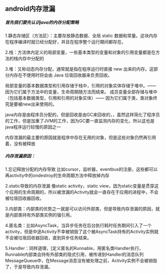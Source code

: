 ## android内存泄漏
##### 首先我们要先认识java的内存分配策略

1.静态存储区（方法区）：主要存放静态数据、全局 static 数据和常量。这块内存在程序编译时就已经分配好，并且在程序整个运行期间都存在。

2.栈：方法体内定义的局部变量，一些基本类型的变量和对象的引用变量都是在方法的栈内存中分配的

3.堆：又称动态内存分配，通常就是指在程序运行时直接 new 出来的内存。这部分内存在不使用时将会由 Java 垃圾回收器来负责回收。

局部变量的基本数据类型和引用存储于栈中，引用的对象实体存储于堆中。—— 因为它们属于方法中的变量，生命周期随方法而结束。
成员变量全部存储与堆中（包括基本数据类型，引用和引用的对象实体）—— 因为它们属于类，类对象终究是要被new出来使用的。

java内存是由程序员分配的，但是回收是由GC来回收的，，虽然这样简化了程序员的工作，但是加重了JVM的工作，因为GC要一直监测内存的变化，所以这也是java程序运行较慢的原因之一

内存泄漏的最主要的原因就是程序中存在无用的对象，但是这些对象仍然再引用着，没有被释放

##### 内存泄漏原因：
1.忘记释放分配的内存导致  比如cursor，监听器，eventbus的注册，这些都可以再activity中的ondestroy的生命周期方法中释放掉内存

2.static导致的内存泄漏   像static activity，static view，因为static变量是贯穿这个应用的生命周期的，所以被泄漏的Activity就会一直存在于应用的进程中，不会被垃圾回收器回收。

3.内部类：内部类的优势之一就是可以访问外部类，但是导致内存泄漏的原因，就是内部类持有外部类实例的强引用。

4.匿名类：比如AsyncTask，当异步任务在后台执行耗时任务期间引入了一个activity，但是中途Activity不幸被销毁了这个被AsyncTask持有的Activity实例就不会被垃圾回收器回收，直到异步任务结束。

5.Handler：同样道理，[定义匿名的Runnable，用匿名类Handler执行，Runnable内部类会持有外部类的隐式引用，被传递到Handler的消息队列MessageQueue中，在Message消息没有被处理之前，Activity实例不会被销毁了，于是导致内存泄漏。